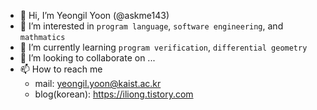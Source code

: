 - 👋 Hi, I’m Yeongil Yoon (@askme143)
- 👀 I’m interested in `program language`, `software engineering`, and `mathmatics`
- 🌱 I’m currently learning `program verification`, `differential geometry`
- 💞️ I’m looking to collaborate on ...
- 📫 How to reach me
  - mail: yeongil.yoon@kaist.ac.kr
  - blog(korean): https://iliong.tistory.com

<!---
askme143/askme143 is a ✨ special ✨ repository because its `README.md` (this file) appears on your GitHub profile.
You can click the Preview link to take a look at your changes.
--->
